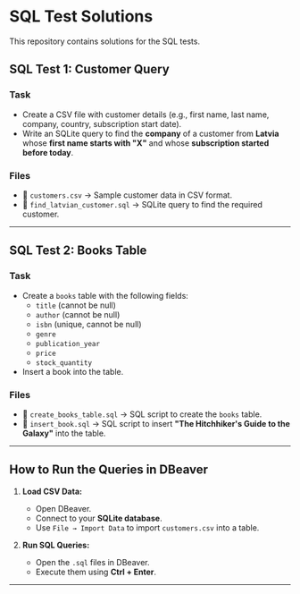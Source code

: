 # SQL Test Solutions

This repository contains solutions for the SQL tests.

## **SQL Test 1: Customer Query**
### **Task**
- Create a CSV file with customer details (e.g., first name, last name, company, country, subscription start date).
- Write an SQLite query to find the **company** of a customer from **Latvia** whose **first name starts with "X"** and whose **subscription started before today**.

### **Files**
- 📜 `customers.csv` → Sample customer data in CSV format.
- 📜 `find_latvian_customer.sql` → SQLite query to find the required customer.

---

## **SQL Test 2: Books Table**
### **Task**
- Create a `books` table with the following fields:
  - `title` (cannot be null)
  - `author` (cannot be null)
  - `isbn` (unique, cannot be null)
  - `genre`
  - `publication_year`
  - `price`
  - `stock_quantity`
- Insert a book into the table.

### **Files**
- 📜 `create_books_table.sql` → SQL script to create the `books` table.
- 📜 `insert_book.sql` → SQL script to insert **"The Hitchhiker's Guide to the Galaxy"** into the table.

---

## **How to Run the Queries in DBeaver**
1. **Load CSV Data:**
   - Open DBeaver.
   - Connect to your **SQLite database**.
   - Use `File → Import Data` to import `customers.csv` into a table.
   
2. **Run SQL Queries:**
   - Open the `.sql` files in DBeaver.
   - Execute them using **Ctrl + Enter**.

---

